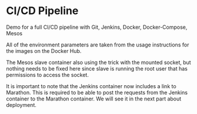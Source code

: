 # CI/CD Pipeline

Demo for a full CI/CD pipeline with Git, Jenkins, Docker, Docker-Compose, Mesos

All of the environment parameters are taken from the usage instructions for the images on the Docker Hub.

The Mesos slave container also using the trick with the mounted socket, but nothing needs to be fixed here since slave is running the root user that has permissions to access the socket.

It is important to note that the Jenkins container now includes a link to Marathon. This is required to be able to post the requests from the Jenkins container to the Marathon container. We will see it in the next part about deployment.

